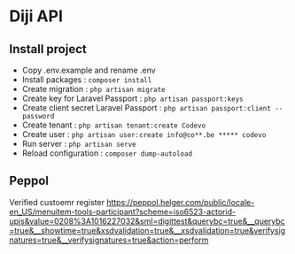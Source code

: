 # Diji API

## Install project

-   Copy .env.example and rename .env
-   Install packages : `composer install`
-   Create migration : `php artisan migrate`
-   Create key for Laravel Passport : `php artisan passport:keys`
-   Create client secret Laravel Passport : `php artisan passport:client --password`
-   Create tenant : `php artisan tenant:create Codevo`
-   Create user : `php artisan user:create info@co**.be ***** codevo`
-   Run server : `php artisan serve`
-   Reload configuration : `composer dump-autoload`

## Peppol

Verified custoemr register
https://peppol.helger.com/public/locale-en_US/menuitem-tools-participant?scheme=iso6523-actorid-upis&value=0208%3A1016227032&sml=digittest&querybc=true&__querybc=true&__showtime=true&xsdvalidation=true&__xsdvalidation=true&verifysignatures=true&__verifysignatures=true&action=perform
